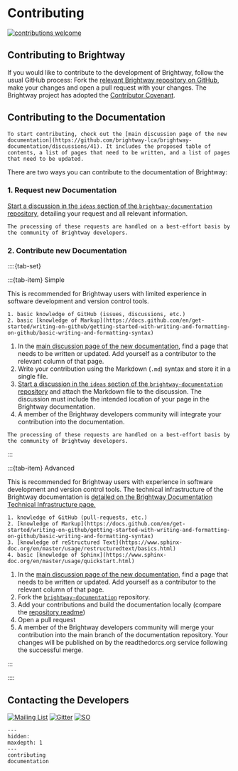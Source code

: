 # Contributing

[![contributions welcome](https://img.shields.io/badge/Contributions-Welcome-brightgreen.svg?style=flat&logo=GitHub)](https://github.com/brightway-lca/brightway-documentation)

## Contributing to Brightway

If you would like to contribute to the development of Brightway, follow the usual GitHub process: Fork the [relevant Brightway repository on GitHub](https://github.com/brightway-lca), make your changes and open a pull request with your changes. The Brightway project has adopted the [Contributor Covenant](https://www.contributor-covenant.org/).

## Contributing to the Documentation

```{note}
To start contributing, check out the [main discussion page of the new documentation](https://github.com/brightway-lca/brightway-documentation/discussions/41). It includes the proposed table of contents, a list of pages that need to be written, and a list of pages that need to be updated.
```

There are two ways you can contribute to the documentation of Brightway:

### 1. Request new Documentation

[Start a discussion in the `ideas` section of the `brightway-documentation` repository](https://github.com/brightway-lca/brightway-documentation/discussions/categories/ideas), detailing your request and all relevant information.

```{note}
The processing of these requests are handled on a best-effort basis by the community of Brightway developers.
```

### 2. Contribute new Documentation

::::{tab-set}

:::{tab-item} Simple

This is recommended for Brightway users with limited experience in software development and version control tools.

```{admonition} Prerequisites
1. basic knowledge of GitHub (issues, discussions, etc.)
2. basic [knowledge of Markup](https://docs.github.com/en/get-started/writing-on-github/getting-started-with-writing-and-formatting-on-github/basic-writing-and-formatting-syntax)
```
1. In the [main discussion page of the new documentation](https://github.com/brightway-lca/brightway-documentation/discussions/41), find a page that needs to be written or updated. Add yourself as a contributor to the relevant column of that page.
2. Write your contribution using the Markdown (`.md`) syntax and store it in a single file.
3. [Start a discussion in the `ideas` section of the `brightway-documentation` repository](https://github.com/brightway-lca/brightway-documentation/discussions/categories/ideas) and attach the Markdown file to the discussion. The discussion must include the intended location of your page in the Brightway documentation.
4.  A member of the Brightway developers community will integrate your contribution into the documentation.

```{note}
The processing of these requests are handled on a best-effort basis by the community of Brightway developers.
```

:::

:::{tab-item} Advanced

This is recommended for Brightway users with experience in software development and version control tools. The technical infrastructure of the Brightway documentation is [detailed on the Brightway Documentation Technical Infrastructure page.](documentation.md)

```{admonition} Prerequisites
1. knowledge of GitHub (pull-requests, etc.)
2. [knowledge of Markup](https://docs.github.com/en/get-started/writing-on-github/getting-started-with-writing-and-formatting-on-github/basic-writing-and-formatting-syntax)
3. [knowledge of reStructured Text](https://www.sphinx-doc.org/en/master/usage/restructuredtext/basics.html)
4. basic [knowledge of Sphinx](https://www.sphinx-doc.org/en/master/usage/quickstart.html)
```

1. In the [main discussion page of the new documentation](https://github.com/brightway-lca/brightway-documentation/discussions/41), find a page that needs to be written or updated. Add yourself as a contributor to the relevant column of that page.
2. Fork the [`brightway-documentation`](https://github.com/brightway-lca/brightway-documentation/) repository.
3. Add your contributions and build the documentation locally (compare the [repository readme](https://github.com/brightway-lca/brightway-documentation/))
4. Open a pull request
5. A member of the Brightway developers community will merge your contribution into the main branch of the documentation repository. Your changes will be published on by the readthedorcs.org service following the successful merge.

:::

::::

## Contacting the Developers

[![Mailing List](https://img.shields.io/badge/Community-Mailing%20List-blue.svg?style=flat&logo=Minutemailer&logoColor=white)](https://brightway.groups.io/)
[![Gitter](https://img.shields.io/badge/Community-Chat-ed1965.svg?style=flat&logo=Gitter&logoColor=white)](https://gitter.im/brightway-lca/community)
[![SO](https://img.shields.io/badge/Community-Questions-f48024.svg?style=flat&logo=Stack%20Overflow&logoColor=white)](https://stackoverflow.com/questions/tagged/brightway)


```{toctree}
---
hidden:
maxdepth: 1
---
contributing
documentation
```